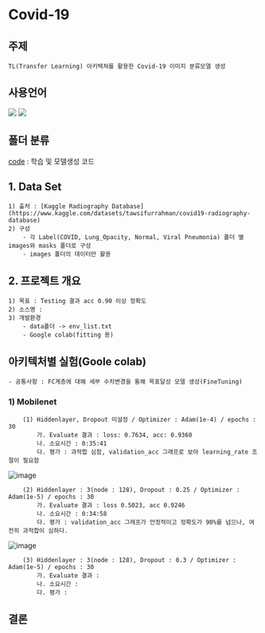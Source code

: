 # Covid-19

## 주제 
    TL(Transfer Learning) 아키텍쳐를 활용한 Covid-19 이미지 분류모델 생성

## 사용언어
<a href="https://www.python.org/" target="_blank"><img src="https://img.shields.io/badge/Python-3776AB?style=flat&logo=python&logoColor=white"/></a>
<a href="https://jupyter.org/" target="_blank"><img src="https://img.shields.io/badge/Jupyter-F37626?style=flat&logo=jupyter&logoColor=white"/></a>

## 폴더 분류
[code](https://github.com/Decoyer-71/BrainTumor/tree/master/code) : 학습 및 모델생성 코드


## 1. Data Set
    1) 출처 : [Kaggle Radiography Database](https://www.kaggle.com/datasets/tawsifurrahman/covid19-radiography-database)
    2) 구성
        - 각 Label(COVID, Lung_Opacity, Normal, Viral Pneumonia) 폴더 별 images와 masks 폴더로 구성
        - images 폴더의 데이터만 활용

## 2. 프로젝트 개요
    1) 목표 : Testing 결과 acc 0.90 이상 정확도 
    2) 소스명 : 
    3) 개발환경 
        - data폴더 -> env_list.txt
        - Google colab(fitting 용)
        
## 아키텍처별 실험(Goole colab)
    - 공통사항 : FC계층에 대해 세부 수치변경을 통해 목표달성 모델 생성(FineTuning)
### 1) Mobilenet 
        (1) Hiddenlayer, Dropout 미설정 / Optimizer : Adam(1e-4) / epochs : 30
            가. Evaluate 결과 : loss: 0.7634, acc: 0.9360
            나. 소요시간 : 0:35:41
            다. 평가 : 과적합 심함, validation_acc 그래프로 보아 learning_rate 조절이 필요함
![image](https://github.com/Decoyer-71/Covid-19/assets/127948197/64b15dfd-7675-40b6-8c8a-298782f0ee2f)

        (2) Hiddenlayer : 3(node : 128), Dropout : 0.25 / Optimizer : Adam(1e-5) / epochs : 30
            가. Evaluate 결과 : loss 0.5023, acc 0.9246
            나. 소요시간 : 0:34:58
            다. 평가 : validation_acc 그래프가 안정적이고 정확도가 90%를 넘으나, 여전히 과적합이 심하다.
![image](https://github.com/Decoyer-71/Covid-19/assets/127948197/deda14fb-f5d4-4ac0-afba-cab8aa901bae)

        (3) Hiddenlayer : 3(node : 128), Dropout : 0.3 / Optimizer : Adam(1e-5) / epochs : 30
            가. Evaluate 결과 : 
            나. 소요시간 : 
            다. 평가 : 

## 결론
